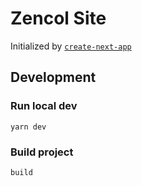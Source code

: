 # Zencol Site

Initialized by [`create-next-app`](https://github.com/zeit/next.js/tree/master/packages/create-next-app)

## Development

### Run local dev

```
yarn dev
```

### Build project

```
build
```
